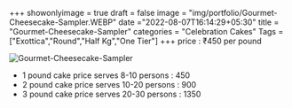 +++
showonlyimage = true
draft = false
image = "img/portfolio/Gourmet-Cheesecake-Sampler.WEBP"
date ="2022-08-07T16:14:29+05:30"
title = "Gourmet-Cheesecake-Sampler"
categories = "Celebration Cakes"
Tags = ["Exottica","Round","Half Kg","One Tier"]
+++
price : ₹450 per pound
<!--more-->
![Gourmet-Cheesecake-Sampler](/img/portfolio/Gourmet-Cheesecake-Sampler.WEBP)
* 1 pound cake price serves 8-10 persons : 450
* 2 pound cake price serves 10-20 persons : 900
* 3 pound cake price serves 20-30 persons : 1350

